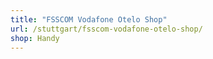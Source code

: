 ```yaml
---
title: "FSSCOM Vodafone Otelo Shop"
url: /stuttgart/fsscom-vodafone-otelo-shop/
shop: Handy
---
```

